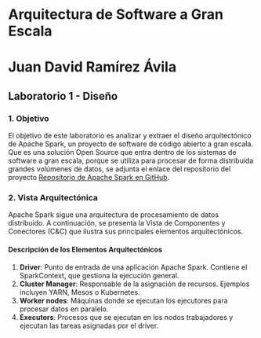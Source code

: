 # Arquitectura de Software a Gran Escala

# Juan David Ramírez Ávila

## Laboratorio 1 - Diseño

### 1. Objetivo
El objetivo de este laboratorio es analizar y extraer el diseño arquitectónico de Apache Spark, un proyecto de software de código abierto a gran escala. Que es una solución Open Source que entra dentro de los sistemas de software a gran escala, porque se utiliza para procesar de forma distribuida grandes volúmenes de datos, se adjunta el enlace del repositorio del proyecto [Repositorio de Apache Spark en GitHub](https://github.com/apache/spark).  

### 2. Vista Arquitectónica
Apache Spark sigue una arquitectura de procesamiento de datos distribuido. A continuación, se presenta la Vista de Componentes y Conectores (C&C) que ilustra sus principales elementos arquitectónicos.

#### Descripción de los Elementos Arquitectónicos
1. **Driver**: Punto de entrada de una aplicación Apache Spark. Contiene el SparkContext, que gestiona la ejecución general.
2. **Cluster Manager**: Responsable de la asignación de recursos. Ejemplos incluyen YARN, Mesos o Kubernetes.
3. **Worker nodes**: Máquinas donde se ejecutan los ejecutores para procesar datos en paralelo.
4. **Executors**: Procesos que se ejecutan en los nodos trabajadores y ejecutan las tareas asignadas por el driver.